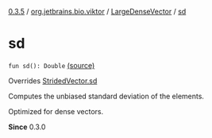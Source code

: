 [0.3.5](../../index.md) / [org.jetbrains.bio.viktor](../index.md) / [LargeDenseVector](index.md) / [sd](.)

# sd

`fun sd(): Double` [(source)](https://github.com/JetBrains-Research/viktor/blob/0.3.5/src/main/kotlin/org/jetbrains/bio/viktor/DenseVector.kt#L64)

Overrides [StridedVector.sd](../-strided-vector/sd.md)

Computes the unbiased standard deviation of the elements.

Optimized for dense vectors.

**Since**
0.3.0

